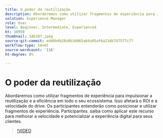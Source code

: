 ```yaml
---
title: O poder da reutilização
description: Abordaremos como utilizar fragmentos de experiência para impulsionar a reutilização e a eficiência em todo o seu ecossistema.  Isso afetará o ROI e a velocidade do drive.  Os participantes entenderão como posicionar e utilizar fragmentos de experiência. Participantes. saiba como aplicar este recurso para melhorar a velocidade e potencializar a experiência digital para seus clientes.
solution: Experience Manager
role: User
level: Beginner, Intermediate, Experienced
kt: 10950
thumbnail: 346387.jpeg
source-git-commit: edd0bdb28a9b3d065a64a95af6a216b747577c77
workflow-type: tm+mt
source-wordcount: '116'
ht-degree: 0%

---
```


# O poder da reutilização

Abordaremos como utilizar fragmentos de experiência para impulsionar a reutilização e a eficiência em todo o seu ecossistema.  Isso afetará o ROI e a velocidade do drive.  Os participantes entenderão como posicionar e utilizar fragmentos de experiência. Participantes. saiba como aplicar este recurso para melhorar a velocidade e potencializar a experiência digital para seus clientes.

>[!VIDEO](https://video.tv.adobe.com/v/346387/?quality=12&learn=on)
